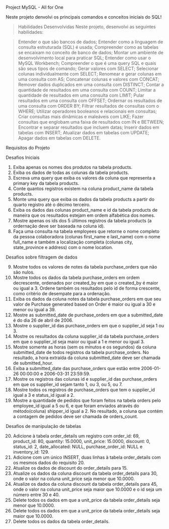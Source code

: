 Project MySQL - All for One

Neste projeto denvolvi os principais comandos e conceitos iniciais do SQL!

> Habilidades Desenvolvidas
> Neste projeto, desenvolvi as seguintes habilidades:

> Entender o que são bancos de dados;
> Entender como a linguagem de consulta estruturada (SQL) é usada;
> Compreender como as tabelas se encaixam no conceito de banco de dados;
> Montar um ambiente de desenvolvimento local para praticar SQL;
> Entender como usar o MySQL Workbench;
> Compreender o que é uma query SQL e quais são seus tipos de comando;
> Gerar valores com SELECT;
> Selecionar colunas individualmente com SELECT;
> Renomear e gerar colunas em uma consulta com AS;
> Concatenar colunas e valores com CONCAT;
> Remover dados duplicados em uma consulta com DISTINCT;
> Contar a quantidade de resultados em uma consulta com COUNT;
> Limitar a quantidade de resultados em uma consulta com LIMIT;
> Pular resultados em uma consulta com OFFSET;
> Ordernar os resultados de uma consulta com ORDER BY;
> Filtrar resultados de consultas com o WHERE;
> Utilizar operadores booleanos e relacionais em consultas;
> Criar consultas mais dinâmicas e maleáveis com LIKE;
> Fazer consultas que englobam uma faixa de resultados com IN e BETWEEN;
> Encontrar e separar resultados que incluem datas;
> Inserir dados em tabelas com INSERT;
> Atualizar dados em tabelas com UPDATE;
> Apagar dados em tabelas com DELETE.

Requisitos do Projeto

Desafios Iniciais

1. Exiba apenas os nomes dos produtos na tabela products.
2. Exiba os dados de todas as colunas da tabela products.
3. Escreva uma query que exiba os valores da coluna que representa a primary key da tabela products.
4. Conte quantos registros existem na coluna product_name da tabela products.
5. Monte uma query que exiba os dados da tabela products a partir do quarto registro até o décimo terceiro.
6. Exiba os dados das colunas product_name e id da tabela products de maneira que os resultados estejam em ordem alfabética dos nomes.
7. Mostre apenas os ids dos 5 últimos registros da tabela products (a ordernação deve ser baseada na coluna id).
8. Faça uma consulta na tabela employees que retorne o nome completo da pessoa colaboradora (colunas first_name e last_name) com o nome full_name e também a localização completa (colunas city, state_province e address) com o nome location.

Desafios sobre filtragem de dados

9. Mostre todos os valores de notes da tabela purchase_orders que não são nulos.
10. Mostre todos os dados da tabela purchase_orders em ordem decrescente, ordenados por created_by em que o created_by é maior ou igual a 3. Ordene também os resultados pelo id de forma crescente, como critério de desempate para a ordenação.
11. Exiba os dados da coluna notes da tabela purchase_orders em que seu valor de Purchase generated based on Order é maior ou igual a 30 e menor ou igual a 39.
12. Mostre as submitted_date de purchase_orders em que a submitted_date é do dia 26 de abril de 2006.
13. Mostre o supplier_id das purchase_orders em que o supplier_id seja 1 ou 3.
14. Mostre os resultados da coluna supplier_id da tabela purchase_orders em que o supplier_id seja maior ou igual a 1 e menor ou igual 3.
15. Mostre somente as horas (sem os minutos e os segundos) da coluna submitted_date de todos registros da tabela purchase_orders. No resultado, a hora extraída da coluna submitted_date deve ser chamada de submitted_hour.
16. Exiba a submitted_date das purchase_orders que estão entre 2006-01-26 00:00:00 e 2006-03-31 23:59:59.
17. Mostre os registros das colunas id e supplier_id das purchase_orders em que os supplier_id sejam tanto 1, ou 3, ou 5, ou 7.
18. Mostre todos os registros de purchase_orders que tem o supplier_id igual a 3 e status_id igual a 2.
19. Mostre a quantidade de pedidos que foram feitos na tabela orders pelo employee_id igual a 5 ou 6, e que foram enviados através do método(coluna) shipper_id igual a 2. No resultado, a coluna que contém a contagem de pedidos deve ser chamada de orders_count.

Desafios de manipulação de tabelas

20. Adicione à tabela order_details um registro com order_id: 69, product_id: 80, quantity: 15.0000, unit_price: 15.0000, discount: 0, status_id: 2, date_allocated: NULL, purchase_order_id: NULL e inventory_id: 129.
21. Adicione com um único INSERT, duas linhas à tabela order_details com os mesmos dados do requisito 20.
22. Atualize os dados de discount do order_details para 15.
23. Atualize os dados da coluna discount da tabela order_details para 30, onde o valor na coluna unit_price seja menor que 10.0000.
24. Atualize os dados da coluna discount da tabela order_details para 45, onde o valor na coluna unit_price seja maior que 10.0000 e o id seja um número entre 30 e 40.
25. Delete todos os dados em que a unit_price da tabela order_details seja menor que 10.0000.
26. Delete todos os dados em que a unit_price da tabela order_details seja maior que 10.0000.
27. Delete todos os dados da tabela order_details.
